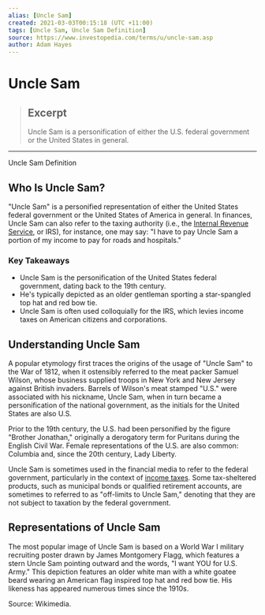 ```yaml
---
alias: [Uncle Sam]
created: 2021-03-03T00:15:18 (UTC +11:00)
tags: [Uncle Sam, Uncle Sam Definition]
source: https://www.investopedia.com/terms/u/uncle-sam.asp
author: Adam Hayes
---
```


# Uncle Sam

> ## Excerpt
> Uncle Sam is a personification of either the U.S. federal government or the United States in general.

---

Uncle Sam Definition
## Who Is Uncle Sam?

"Uncle Sam" is a personified representation of either the United States federal government or the United States of America in general. In finances, Uncle Sam can also refer to the taxing authority (i.e., the [Internal Revenue Service](https://www.investopedia.com/terms/i/irs.asp), or IRS), for instance, one may say: "I have to pay Uncle Sam a portion of my income to pay for roads and hospitals."

### Key Takeaways

-   Uncle Sam is the personification of the United States federal government, dating back to the 19th century.
-   He's typically depicted as an older gentleman sporting a star-spangled top hat and red bow tie.
-   Uncle Sam is often used colloquially for the IRS, which levies income taxes on American citizens and corporations.

## Understanding Uncle Sam

A popular etymology first traces the origins of the usage of "Uncle Sam" to the War of 1812, when it ostensibly referred to the meat packer Samuel Wilson, whose business supplied troops in New York and New Jersey against British invaders. Barrels of Wilson's meat stamped "U.S." were associated with his nickname, Uncle Sam, when in turn became a personification of the national government, as the initials for the United States are also U.S.

Prior to the 19th century, the U.S. had been personified by the figure "Brother Jonathan," originally a derogatory term for Puritans during the English Civil War. Female representations of the U.S. are also common: Columbia and, since the 20th century, Lady Liberty. 

Uncle Sam is sometimes used in the financial media to refer to the federal government, particularly in the context of [income taxes](https://www.investopedia.com/terms/i/incometax.asp). Some tax-sheltered products, such as municipal bonds or qualified retirement accounts, are sometimes to referred to as "off-limits to Uncle Sam," denoting that they are not subject to taxation by the federal government.

## Representations of Uncle Sam

The most popular image of Uncle Sam is based on a World War I military recruiting poster drawn by James Montgomery Flagg, which features a stern Uncle Sam pointing outward and the words, "I want YOU for U.S. Army." This depiction features an older white man with a white goatee beard wearing an American flag inspired top hat and red bow tie. His likeness has appeared numerous times since the 1910s.

Source: Wikimedia.
